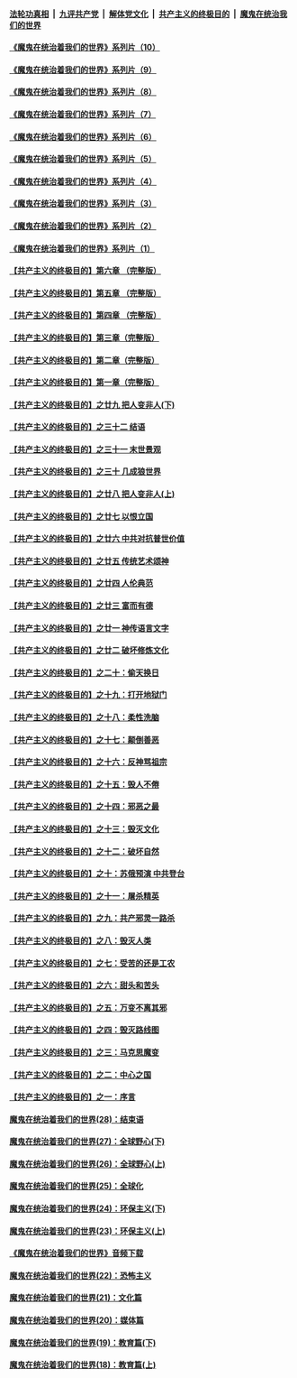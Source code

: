 ####  [法轮功真相](../../../../basic/blob/master/README.md?t=08180602) &nbsp;|&nbsp; [九评共产党](../../../../9ping.md/blob/master/README.md?t=08180602) &nbsp;|&nbsp; [解体党文化](../../../../jtdwh.md/blob/master/README.md?t=08180602)  &nbsp;|&nbsp; [共产主义的终极目的](../../../../gczydzjmd.md/blob/master/README.md?t=08180602) &nbsp;|&nbsp; [魔鬼在统治我们的世界](../../../../mgztzwmdsj.md/blob/master/README.md?t=08180602) 

#### [《魔鬼在统治着我们的世界》系列片（10）](../pages/nsc422/n12292670.md?t=08180602) 

#### [《魔鬼在统治着我们的世界》系列片（9）](../pages/nsc422/n12290859.md?t=08180602) 

#### [《魔鬼在统治着我们的世界》系列片（8）](../pages/nsc422/n12287445.md?t=08180602) 

#### [《魔鬼在统治着我们的世界》系列片（7）](../pages/nsc422/n12283425.md?t=08180602) 

#### [《魔鬼在统治着我们的世界》系列片（6）](../pages/nsc422/n12282314.md?t=08180602) 

#### [《魔鬼在统治着我们的世界》系列片（5）](../pages/nsc422/n12281419.md?t=08180602) 

#### [《魔鬼在统治着我们的世界》系列片（4）](../pages/nsc422/n12274024.md?t=08180602) 

#### [《魔鬼在统治着我们的世界》系列片（3）](../pages/nsc422/n12271322.md?t=08180602) 

#### [《魔鬼在统治着我们的世界》系列片（2）](../pages/nsc422/n12269049.md?t=08180602) 

#### [《魔鬼在统治着我们的世界》系列片（1）](../pages/nsc422/n12267575.md?t=08180602) 

#### [【共产主义的终极目的】第六章 （完整版）](../pages/nsc422/n11428913.md?t=08180602) 

#### [【共产主义的终极目的】第五章 （完整版）](../pages/nsc422/n11428912.md?t=08180602) 

#### [【共产主义的终极目的】第四章 （完整版）](../pages/nsc422/n11428907.md?t=08180602) 

#### [【共产主义的终极目的】第三章（完整版）](../pages/nsc422/n11428848.md?t=08180602) 

#### [【共产主义的终极目的】第二章（完整版）](../pages/nsc422/n11428831.md?t=08180602) 

#### [【共产主义的终极目的】第一章（完整版）](../pages/nsc422/n11417651.md?t=08180602) 

#### [【共产主义的终极目的】之廿九 把人变非人(下)](../pages/nsc422/n11344140.md?t=08180602) 

#### [【共产主义的终极目的】之三十二 结语](../pages/nsc422/n11360535.md?t=08180602) 

#### [【共产主义的终极目的】之三十一 末世景观](../pages/nsc422/n11351129.md?t=08180602) 

#### [【共产主义的终极目的】之三十 几成狼世界](../pages/nsc422/n11348280.md?t=08180602) 

#### [【共产主义的终极目的】之廿八 把人变非人(上)](../pages/nsc422/n11340492.md?t=08180602) 

#### [【共产主义的终极目的】之廿七 以恨立国](../pages/nsc422/n11336944.md?t=08180602) 

#### [【共产主义的终极目的】之廿六 中共对抗普世价值](../pages/nsc422/n11324785.md?t=08180602) 

#### [【共产主义的终极目的】之廿五 传统艺术颂神](../pages/nsc422/n11296396.md?t=08180602) 

#### [【共产主义的终极目的】之廿四 人伦典范](../pages/nsc422/n11296397.md?t=08180602) 

#### [【共产主义的终极目的】之廿三 富而有德](../pages/nsc422/n11283598.md?t=08180602) 

#### [【共产主义的终极目的】之廿一 神传语言文字](../pages/nsc422/n11263265.md?t=08180602) 

#### [【共产主义的终极目的】之廿二 破坏修炼文化](../pages/nsc422/n11245728.md?t=08180602) 

#### [【共产主义的终极目的】之二十：偷天换日](../pages/nsc422/n11238846.md?t=08180602) 

#### [【共产主义的终极目的】之十九：打开地狱门](../pages/nsc422/n11206376.md?t=08180602) 

#### [【共产主义的终极目的】之十八：柔性洗脑](../pages/nsc422/n11199994.md?t=08180602) 

#### [【共产主义的终极目的】之十七：颠倒善恶](../pages/nsc422/n11179782.md?t=08180602) 

#### [【共产主义的终极目的】之十六：反神骂祖宗](../pages/nsc422/n11166798.md?t=08180602) 

#### [【共产主义的终极目的】之十五：毁人不倦](../pages/nsc422/n11166792.md?t=08180602) 

#### [【共产主义的终极目的】之十四：邪恶之最](../pages/nsc422/n11150249.md?t=08180602) 

#### [【共产主义的终极目的】之十三：毁灭文化](../pages/nsc422/n11135227.md?t=08180602) 

#### [【共产主义的终极目的】之十二：破坏自然](../pages/nsc422/n11135214.md?t=08180602) 

#### [【共产主义的终极目的】之十：苏俄预演 中共登台](../pages/nsc422/n11118424.md?t=08180602) 

#### [【共产主义的终极目的】之十一：屠杀精英](../pages/nsc422/n11118442.md?t=08180602) 

#### [【共产主义的终极目的】之九：共产邪灵一路杀](../pages/nsc422/n11114139.md?t=08180602) 

#### [【共产主义的终极目的】之八：毁灭人类](../pages/nsc422/n11108503.md?t=08180602) 

#### [【共产主义的终极目的】之七：受苦的还是工农](../pages/nsc422/n11101809.md?t=08180602) 

#### [【共产主义的终极目的】之六：甜头和苦头](../pages/nsc422/n11096971.md?t=08180602) 

#### [【共产主义的终极目的】之五：万变不离其邪](../pages/nsc422/n11091285.md?t=08180602) 

#### [【共产主义的终极目的】之四：毁灭路线图](../pages/nsc422/n11086284.md?t=08180602) 

#### [【共产主义的终极目的】之三：马克思魔变](../pages/nsc422/n11061941.md?t=08180602) 

#### [【共产主义的终极目的】之二：中心之国](../pages/nsc422/n11047728.md?t=08180602) 

#### [【共产主义的终极目的】之一：序言](../pages/nsc422/n11086077.md?t=08180602) 

#### [魔鬼在统治着我们的世界(28)：结束语](../pages/nsc422/n10936246.md?t=08180602) 

#### [魔鬼在统治着我们的世界(27)：全球野心(下)](../pages/nsc422/n10928319.md?t=08180602) 

#### [魔鬼在统治着我们的世界(26)：全球野心(上)](../pages/nsc422/n10900318.md?t=08180602) 

#### [魔鬼在统治着我们的世界(25)：全球化](../pages/nsc422/n10788205.md?t=08180602) 

#### [魔鬼在统治着我们的世界(24)：环保主义(下)](../pages/nsc422/n10695307.md?t=08180602) 

#### [魔鬼在统治着我们的世界(23)：环保主义(上)](../pages/nsc422/n10688613.md?t=08180602) 

#### [《魔鬼在统治着我们的世界》音频下载](../pages/nsc422/n10635553.md?t=08180602) 

#### [魔鬼在统治着我们的世界(22)：恐怖主义](../pages/nsc422/n10614727.md?t=08180602) 

#### [魔鬼在统治着我们的世界(21)：文化篇](../pages/nsc422/n10597706.md?t=08180602) 

#### [魔鬼在统治着我们的世界(20)：媒体篇](../pages/nsc422/n10586579.md?t=08180602) 

#### [魔鬼在统治着我们的世界(19)：教育篇(下)](../pages/nsc422/n10564808.md?t=08180602) 

#### [魔鬼在统治着我们的世界(18)：教育篇(上)](../pages/nsc422/n10526970.md?t=08180602) 

